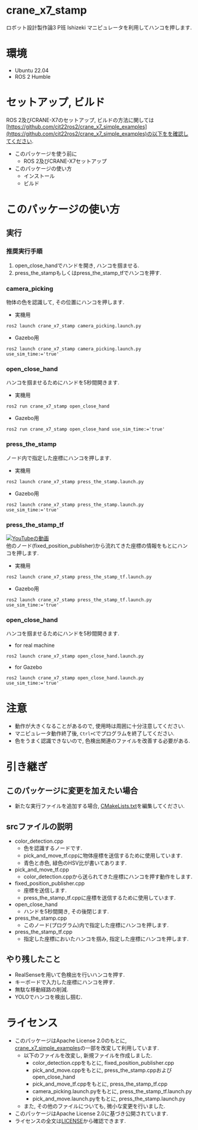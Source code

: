 # crane_x7_stamp
ロボット設計製作論3 P班 Ishizeki 
マニピュレータを利用してハンコを押します. 

# 環境
- Ubuntu 22.04
- ROS 2 Humble

# セットアップ, ビルド

ROS 2及びCRANE-X7のセットアップ, ビルドの方法に関しては[https://github.com/cit22ros2/crane_x7_simple_examples](https://github.com/cit22ros2/crane_x7_simple_examples)の以下をを確認してください.
- このパッケージを使う前に
  - ROS 2及びCRANE-X7セットアップ
- このパッケージの使い方
  - インストール
  - ビルド

# このパッケージの使い方

## 実行

### 推奨実行手順
1. open_close_handでハンドを開き, ハンコを掴ませる.  
2. press_the_stampもしくはpress_the_stamp_tfでハンコを押す.

### camera_picking
物体の色を認識して, その位置にハンコを押します. 
- 実機用
```
ros2 launch crane_x7_stamp camera_picking.launch.py
```
- Gazebo用
```
ros2 launch crane_x7_stamp camera_picking.launch.py use_sim_time:='true'
```
### open_close_hand
ハンコを掴ませるためにハンドを5秒間開きます.
- 実機用
```
ros2 run crane_x7_stamp open_close_hand
```
- Gazebo用
```
ros2 run crane_x7_stamp open_close_hand use_sim_time:='true'
```

### press_the_stamp
ノード内で指定した座標にハンコを押します.
- 実機用
```
ros2 launch crane_x7_stamp press_the_stamp.launch.py
```
- Gazebo用
```
ros2 launch crane_x7_stamp press_the_stamp.launch.py use_sim_time:='true'
```

### press_the_stamp_tf
[![YouTubeの動画](https://img.youtube.com/vi/GrYh_InDjL0/0.jpg)](https://youtu.be/GrYh_InDjL0)  
他のノード(fixed_position_publisher)から流れてきた座標の情報をもとにハンコを押します.
- 実機用
```
ros2 launch crane_x7_stamp press_the_stamp_tf.launch.py
```

- Gazebo用
```
ros2 launch crane_x7_stamp press_the_stamp_tf.launch.py use_sim_time:='true'
```

### open_close_hand
ハンコを掴ませるためにハンドを5秒間開きます.
- for real machine
```
ros2 launch crane_x7_stamp open_close_hand.launch.py
```
- for Gazebo
```
ros2 launch crane_x7_stamp open_close_hand.launch.py use_sim_time:='true'
```

# 注意
- 動作が大きくなることがあるので, 使用時は周囲に十分注意してください.
- マニピュレータ動作終了後, ```Ctrl+C```でプログラムを終了してください.
- 色をうまく認識できないので, 色検出関連のファイルを改善する必要がある.

# 引き継ぎ
## このパッケージに変更を加えたい場合
- 新たな実行ファイルを追加する場合, [CMakeLists.txt](https://github.com/ken222d/crane_x7_stamp/blob/main/CMakeLists.txt)を編集してください.
## srcファイルの説明
- color_detection.cpp
  - 色を認識するノードです.
  - pick_and_move_tf.cppに物体座標を送信するために使用しています. 
  - 青色と赤色, 緑色のHSV比が書いてあります.
- pick_and_move_tf.cpp
  - color_detection.cppから送られてきた座標にハンコを押す動作をします. 
- fixed_position_publisher.cpp
  - 座標を送信します.
  - press_the_stamp_tf.cppに座標を送信するために使用しています.
- open_close_hand
  - ハンドを5秒間開き, その後閉じます.
- press_the_stamp.cpp
  - このノード(プログラム)内で指定した座標にハンコを押します.
- press_the_stamp_tf.cpp
  - 指定した座標においたハンコを掴み, 指定した座標にハンコを押します.
## やり残したこと
- RealSenseを用いて色検出を行いハンコを押す.
- キーボードで入力した座標にハンコを押す.
- 無駄な移動経路の削減.
- YOLOでハンコを検出し掴む.

# ライセンス
- このパッケージはApache License 2.0のもとに, [crane_x7_simple_examples](https://github.com/cit22ros2/crane_x7_simple_examples)の一部を改変して利用しています.
  - 以下のファイルを改変し, 新規ファイルを作成しました.
    - color_detection.cppをもとに, fixed_position_publisher.cpp
    - pick_and_move.cppをもとに, press_the_stamp.cppおよびopen_close_hand
    - pick_and_move_tf.cppをもとに, press_the_stamp_tf.cpp
    - camera_picking.launch.pyをもとに, press_the_stamp_tf.launch.py
    - pick_and_move.launch.pyをもとに, press_the_stamp.launch.py
  - また, その他のファイルについても, 微小な変更を行いました.
- このパッケージはApache License 2.0に基づき公開されています.  
- ライセンスの全文は[LICENSE](https://github.com/ken222d/crane_x7_stamp/blob/main/LICENSE)から確認できます.
